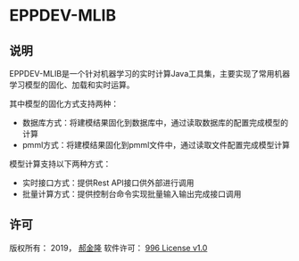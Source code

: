 # EPPDEV-MLIB

## 说明

EPPDEV-MLIB是一个针对机器学习的实时计算Java工具集，主要实现了常用机器学习模型的固化、加载和实时运算。

其中模型的固化方式支持两种：

* 数据库方式：将建模结果固化到数据库中，通过读取数据库的配置完成模型的计算
* pmml方式：将建模结果固化到pmml文件中，通过读取文件配置完成模型计算


模型计算支持以下两种方式：

* 实时接口方式：提供Rest API接口供外部进行调用
* 批量计算方式：提供控制台命令实现批量输入输出完成接口调用


## 许可

版权所有： 2019， [郝金隆](mailto:jinlong.hao@eppdev.cn)
软件许可： [996 License v1.0](LICENSE-CN)